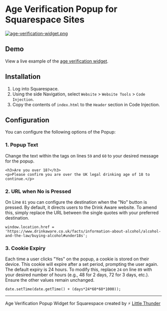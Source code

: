# Age Verification Popup for Squarespace Sites
[![age-verification-widget.png](https://i.postimg.cc/zfxpytDD/age-verification-widget.png)](https://www.hoptimisticbrews.com/)
## Demo
View a live example of the [age verification widget](https://www.hoptimisticbrews.com/).

## Installation
1. Log into Squarespace. 
2. Using the side Navigation, select `Website` > `Website Tools` > `Code Injection`.
3. Copy the contents of `index.html` to the `Header` section in Code Injection.

## Configuration
You can configure the following options of the Popup:

### 1. Popup Text
Change the text within the tags on lines `59` and `60` to your desired message for the popup.
```
<h3>Are you over 18?</h3>
<p>Please confirm you are over the UK legal drinking age of 18 to continue.</p>
```

### 2. URL when No is Pressed
On Line `81` you can configure the destination when the "No" button is pressed. By default, it directs users to the Drink Aware website. To amend this, simply replace the URL between the single quotes with your preferred destination.

```
window.location.href = 'https://www.drinkaware.co.uk/facts/information-about-alcohol/alcohol-and-the-law/buying-alcohol#under18s';
```

### 3. Cookie Expiry
Each time a user clicks "Yes" on the popup, a cookie is stored on their device. This cookie will expire after a set period, prompting the user again. The default expiry is 24 hours. To modify this, replace `24` on line `89` with your desired number of hours (e.g., 48 for 2 days, 72 for 3 days, etc.). Ensure the other values remain unchanged.

```
date.setTime(date.getTime() + (days*24*60*60*1000));
```

---
Age Verification Popup Widget for Squarespace created by ⚡ [Little Thunder](https://littlethunder.co)  
